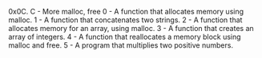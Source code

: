 0x0C. C - More malloc, free
0 - A function that allocates memory using malloc. 1 - A function that concatenates two strings. 2 - A function that allocates memory for an array, using malloc. 3 - A function that creates an array of integers. 4 - A function that reallocates a memory block using malloc and free. 5 - A program that multiplies two positive numbers.
